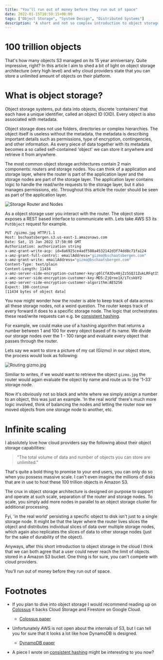 ```yaml
---
title: "You’ll run out of money before they run out of space"
date: 2022-01-15T10:59:15+00:00
tags: ["Object Storage", "System Design", "Distributed Systems"]
description: "A short and not so complex introduction to object storage in the cloud for the more non-technical readers." 
---
```


# 100 trillion objects

That's how many objects S3 managed on its 15 year anniversary. Quite impressive, right?
In this article I aim to shed a bit of light on object storage architecture (very high level) and why cloud providers state that you can store a unlimited amount of objects on their platform.

# What is object storage?

Object storage systems, put data into objects, discrete ‘containers’ that each have a unique identifier, called an object ID (OID). Every object is also associated with metadata.

Object storage does not use folders, directories or complex hierarchies. The object itself is useless without the metadata, the metadata is describing important details such as permissions, type of encryption, contingencies, and other information. As every piece of data together with its metadata becomes a so called self-contained 'object' we can store it anywhere and retrieve it from anywhere.

The most common object storage architectures contain 2 main components: routers and storage nodes.
You can think of a application and storage layer, where the router is part of the application layer and the storage nodes are part of the storage layer. The application layer contains logic to handle the read/write requests to the storage layer, but it also manages permissions, etc. Throughout this article the router should be seen as part of the application layer.

![Storage Router and Nodes](/storage-route-and-nodes.png)

As a object storage user you interact with the router. The object store exposes a REST based interface to communicate with. Lets take AWS S3 its `PutObject` request for example.

```bash
PUT /gizmo.jpg HTTP/1.1
Host: bschaatsbergen.s3.us-east-1.amazonaws.com
Date: Sat, 15 Jan 2022 17:50:00 GMT
Authorization: authorization string
x-amz-grant-write-acp: id=8a6925ce4adf588a4532142d3f74dd8c71fa124
x-amz-grant-full-control: emailAddress="gizmo@bschaatsbergen.com"
x-amz-grant-write: emailAddress="gizmo@bschaatsbergen.com"
Content-Type: text/plain
Content-Length: 11434
x-amz-server-side-encryption-customer-key:g0lCfA3Dv40jZz5SQJ1ZukLRFqtI5WorC
x-amz-server-side-encryption-customer-key-MD5:ZjQrne1X/iTcskbY2
x-amz-server-side-encryption-customer-algorithm:AES256
Expect: 100-continue
[11434 bytes of object data]
```

You now might wonder how the router is able to keep track of data across all these storage nodes, not a weird question. The router keeps track of every forward it does to a specific storage node. The logic that orchestrates these read/write requests can e.g. be [consistent hashing](https://bschaatsbergen.com/consistent-hashing/).

For example, we could make use of a hashing algorithm that returns a number between 1 and 100 for every object based of its name. We divide our storage nodes over the 1 - 100 range and evaluate every object that passes through the router.

Lets say we want to store a picture of my cat (Gizmo) in our object store, the process would look as following:

![Routing gizmo.jpg](/router-route-gizmo.png)

Similiar to writes, if we would want to retrieve the object `gizmo.jpg` the router would again evaluate the object by name and route us to the '1-33' storage node.

Now it's obviously not so black and white where we simply assign a number to an object, this was just an example. 'In the real world' there's much more logic involved, think of balancing the nodes and letting the router now we moved objects from one storage node to another, etc.

# Infinite scaling

I absolutely love how cloud providers say the following about their object storage capabilities:

> "The total volume of data and number of objects you can store are unlimited."

That's quite a bold thing to promise to your end users, you can only do so when you possess massive scale. I can't even imagine the millions of disks that are in use to host these 100 trillion objects in Amazon S3.

The crux in object storage architecture is designed on purpose to support and operate at such scale, separation of the router and storage nodes. To scale, you simply add more nodes in parallel to an object storage cluster for additional processing.

Fyi, 'in the real world' persisting a specific object to disk isn't just to a single storage node. It might be that the layer where the router lives slices the object and distributes individual slices of data over multiple storage nodes, which again also replicates the slices of data to other storage nodes (just for the sake of durability of the object).

Anyways, after this short introduction to object storage in the cloud I think that we can both agree that a user could never reach the limit of objects stored in a Amazon S3 bucket. One thing is for sure, you can't compete with cloud providers. 

You’ll run out of money before they run out of space.

# Footnotes

- If you plan to dive into object storage I would recommend reading up on [Colossus](https://cloud.google.com/blog/products/storage-data-transfer/a-peek-behind-colossus-googles-file-system) it backs Cloud Storage and Firestore on Google Cloud.
    - [Colossus paper](https://static.googleusercontent.com/media/research.google.com/nl//archive/gfs-sosp2003.pdf)

- Unfortunately AWS is not open about the internals of S3, but I can tell you for sure that it looks a lot like how DynamoDB is designed.
    - [DynamoDB paper](https://www.allthingsdistributed.com/files/amazon-dynamo-sosp2007.pdf)

- A piece I wrote on [consistent hashing](https://bschaatsbergen.com/consistent-hashing/) might be interesting to you now?
